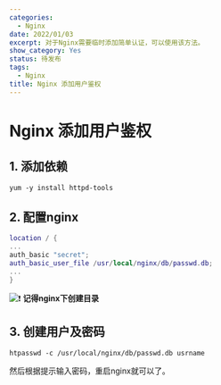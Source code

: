 ```yaml
---
categories:
  - Nginx
date: 2022/01/03
excerpt: 对于Nginx需要临时添加简单认证，可以使用该方法。
show_category: Yes
status: 待发布
tags:
  - Nginx
title: Nginx 添加用户鉴权
---
```



# Nginx 添加用户鉴权

## 1. 添加依赖

```
yum -y install httpd-tools
```

## 2. 配置nginx

```lua
location / {
...        
auth_basic "secret";        
auth_basic_user_file /usr/local/nginx/db/passwd.db;        
...
}
```

<aside>

<img class="emoji" draggable="false" alt="❗" src="https://twemoji.maxcdn.com/v/13.1.0/72x72/2757.png"/> **记得nginx下创建目录**
</aside>

## 3. 创建用户及密码

```
htpasswd -c /usr/local/nginx/db/passwd.db usrname
```

然后根据提示输入密码，重启nginx就可以了。